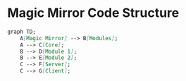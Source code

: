 # Magic Mirror Code Structure

```markdown
graph TD;
    A[Magic Mirror] --> B[Modules];
    A --> C[Core];
    B --> D[Module 1];
    B --> E[Module 2];
    C --> F[Server];
    C --> G[Client];

